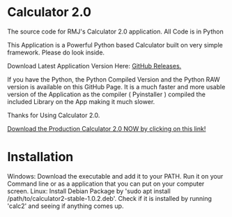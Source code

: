 # Calculator 2.0
The source code for RMJ's Calculator 2.0 application. All Code is in Python

This Application is a Powerful Python based Calculator built on very simple framework. Please do look inside. 

Download Latest Application Version Here: <a href="https://github.com/RMJ-Organization/Calculator-2.0/releases/tag/1.0.3">GitHub Releases.</a>

If you have the Python, the Python Compiled Version and the Python RAW version is available on this GitHub Page. It is a much faster and more usable version of the Application as the compiler ( Pyinstaller ) compiled the included Library on the App making it much slower. 

Thanks for Using Calculator 2.0.

<a href="https://github.com/RMJ-Organization/Calculator-2.0/releases/tag/1.0.3.1">Download the Production Calculator 2.0 NOW by clicking on this link!</a> 

# Installation

Windows: Download the executable and add it to your PATH. Run it on your Command line or as a application that you can put on your computer screen. 
Linux: Install Debian Package by 'sudo apt install /path/to/calculator2-stable-1.0.2.deb'. Check if it is installed by running 'calc2' and seeing if anything comes up. 

